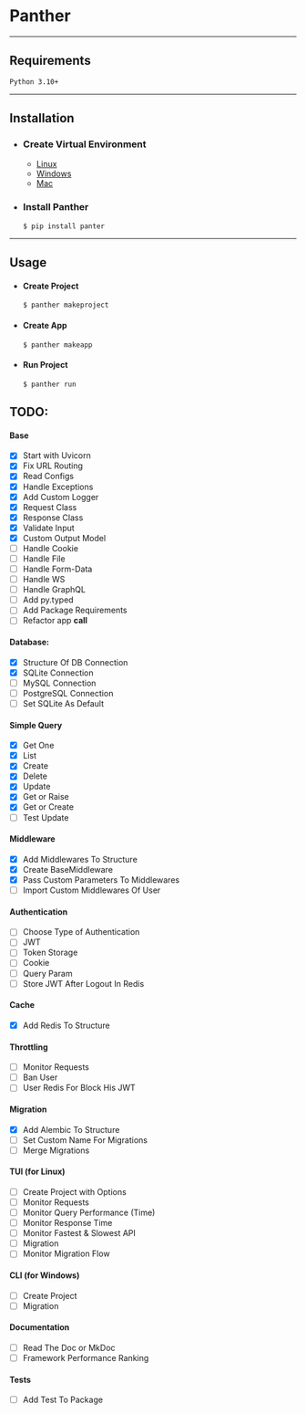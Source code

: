 # Panther
<hr/>

## Requirements
<div class="termy">

```console
Python 3.10+
```
</div>

<hr/>

## Installation

- ### Create Virtual Environment

  * <a href="https://">Linux </a>
  * <a href="https://">Windows </a>
  * <a href="https://">Mac </a>

- ### Install Panther 
    <div class="termy">

    ```console
    $ pip install panter
    ```
    </div>
<hr/>

## Usage
- #### Create Project
    <div class="termy">
    
    ```console
    $ panther makeproject
    ```
    </div>

- #### Create App
    <div class="termy">
    
    ```console
    $ panther makeapp
    ```
    </div>
- #### Run Project
    <div class="termy">
    
    ```console
    $ panther run 
    ```
    </div>

[//]: # ()
[//]: # (    )
[//]: # (    ```console)

[//]: # ()
[//]: # (    $ panther create)

[//]: # ()
[//]: # (    ```)

[//]: # ()
[//]: # (    </div>)

[//]: # ()
[//]: # (- #### Run Project)

[//]: # ()
[//]: # (    <div class="termy">)

[//]: # ()
[//]: # (    )
[//]: # (    ```console)

[//]: # ()
[//]: # (    $ panther run )

[//]: # ()
[//]: # (    ```)

[//]: # ()
[//]: # (    </div>)

[//]: # ()
[//]: # ()
[//]: # (<hr>)

## TODO:

#### Base 
- [x] Start with Uvicorn 
- [x] Fix URL Routing 
- [x] Read Configs 
- [x] Handle Exceptions 
- [x] Add Custom Logger 
- [x] Request Class 
- [x] Response Class 
- [x] Validate Input 
- [x] Custom Output Model 
- [ ] Handle Cookie
- [ ] Handle File 
- [ ] Handle Form-Data
- [ ] Handle WS 
- [ ] Handle GraphQL
- [ ] Add py.typed 
- [ ] Add Package Requirements
- [ ] Refactor app __call__ 

#### Database:
- [x] Structure Of DB Connection
- [x] SQLite Connection
- [ ] MySQL Connection
- [ ] PostgreSQL Connection
- [ ] Set SQLite As Default

#### Simple Query
- [x] Get One 
- [x] List  
- [x] Create 
- [x] Delete 
- [x] Update
- [x] Get or Raise
- [x] Get or Create
- [ ] Test Update

#### Middleware
- [x] Add Middlewares To Structure
- [x] Create BaseMiddleware
- [x] Pass Custom Parameters To Middlewares
- [ ] Import Custom Middlewares Of User

#### Authentication 
- [ ] Choose Type of Authentication 
- [ ] JWT 
- [ ] Token Storage 
- [ ] Cookie 
- [ ] Query Param
- [ ] Store JWT After Logout In Redis

#### Cache
- [x] Add Redis To Structure

#### Throttling
- [ ] Monitor Requests 
- [ ] Ban User 
- [ ] User Redis For Block His JWT

#### Migration 
- [x] Add Alembic To Structure
- [ ] Set Custom Name For Migrations 
- [ ] Merge Migrations 

#### TUI (for Linux)
- [ ] Create Project with Options
- [ ] Monitor Requests  
- [ ] Monitor Query Performance (Time)
- [ ] Monitor Response Time
- [ ] Monitor Fastest & Slowest API
- [ ] Migration
- [ ] Monitor Migration Flow
    
#### CLI (for Windows)
- [ ] Create Project 
- [ ] Migration

#### Documentation 
- [ ] Read The Doc or MkDoc 
- [ ] Framework Performance Ranking 

#### Tests 
- [ ] Add Test To Package